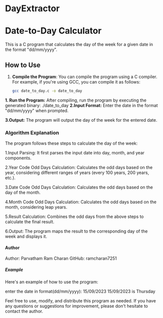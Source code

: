# DayExtractor
# Date-to-Day Calculator

This is a C program that calculates the day of the week for a given date in the format "dd/mm/yyyy". 

## How to Use

1. **Compile the Program**: You can compile the program using a C compiler. For example, if you're using GCC, you can compile it as follows:

   ```sh
   gcc date_to_day.c -o date_to_day
 **1. Run the Program:** After compiling, run the program by executing the generated binary:
   ./date_to_day
 **2.Input Format:** Enter the date in the format "dd/mm/yyyy" when prompted.

 **3.Output:** The program will output the day of the week for the entered date.
### Algorithm Explanation
The program follows these steps to calculate the day of the week:

1.Input Parsing: It first parses the input date into day, month, and year components.

2.Year Code Odd Days Calculation: Calculates the odd days based on the year, considering different ranges of years (every 100 years, 200 years, etc.).

3.Date Code Odd Days Calculation: Calculates the odd days based on the day of the month.

4.Month Code Odd Days Calculation: Calculates the odd days based on the month, considering leap years.

5.Result Calculation: Combines the odd days from the above steps to calculate the final result.

6.Output: The program maps the result to the corresponding day of the week and displays it.
#### Author
Author: Parvatham Ram Charan
GitHub: ramcharan7251
##### Example
Here's an example of how to use the program:

enter the date in format(dd/mm/yyyy): 15/09/2023
15/09/2023 is Thursday

Feel free to use, modify, and distribute this program as needed. If you have any questions or suggestions for improvement, please don't hesitate to contact the author.









